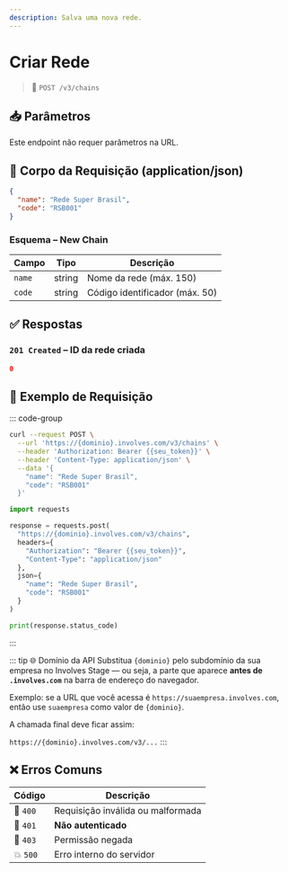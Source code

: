 ```yaml
---
description: Salva uma nova rede.
---
```


# Criar Rede

> 🔗 `POST /v3/chains`


## 📥 Parâmetros

Este endpoint não requer parâmetros na URL.


## 📨 Corpo da Requisição (application/json)

```json
{
  "name": "Rede Super Brasil",
  "code": "RSB001"
}
```

### Esquema – New Chain

| Campo  | Tipo   | Descrição                      |
|--------|--------|--------------------------------|
| `name` | string | Nome da rede (máx. 150)        |
| `code` | string | Código identificador (máx. 50) |


## ✅ Respostas

### `201 Created` – ID da rede criada

```json
0
```


## 📘 Exemplo de Requisição

::: code-group

```bash [🟢 cURL]
curl --request POST \
  --url 'https://{dominio}.involves.com/v3/chains' \
  --header 'Authorization: Bearer {{seu_token}}' \
  --header 'Content-Type: application/json' \
  --data '{
    "name": "Rede Super Brasil",
    "code": "RSB001"
  }'
```

```python [🔵 Python]
import requests

response = requests.post(
  "https://{dominio}.involves.com/v3/chains",
  headers={
    "Authorization": "Bearer {{seu_token}}",
    "Content-Type": "application/json"
  },
  json={
    "name": "Rede Super Brasil",
    "code": "RSB001"
  }
)

print(response.status_code)
```

:::


::: tip 🌐 Domínio da API
Substitua `{dominio}` pelo subdomínio da sua empresa no Involves Stage — ou seja, a parte que aparece **antes de `.involves.com`** na barra de endereço do navegador.

Exemplo: se a URL que você acessa é `https://suaempresa.involves.com`, então use `suaempresa` como valor de `{dominio}`.

A chamada final deve ficar assim:

`https://{dominio}.involves.com/v3/...`
:::


## ❌ Erros Comuns

| Código | Descrição                            |
|--------|----------------------------------------|
| 🔴 `400`  | Requisição inválida ou malformada     |
| 🔐 `401`  | **Não autenticado**                  |
| 🚫 `403`  | Permissão negada                     |
| 💥 `500`  | Erro interno do servidor             |
